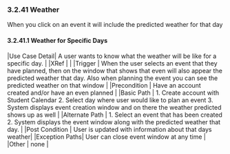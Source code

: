 ### 3.2.41 Weather

When you click on an event it will include the predicted weather for that day

#### 3.2.41.1 Weather for Specific Days

|Use Case Detail| A user wants to know what the weather will be like for a specific day. |
|XRef           |         |
|Trigger        | When the user selects an event that they have planned, then on the window that shows that even will also appear the predicted weather that day. Also when planning the event you can see the predicted weather on that window   |
|Precondition   | Have an account created and/or have an even planned     |
|Basic Path     | 1. Create account with Student Calendar 2. Select day where user would like to plan an event 3. System displays event creation window and on there the weather predicted shows up as well               |
|Alternate Path | 1. Select an event that has been created 2. System displays the event window along with the predicted weather that day.                          |
|Post Condition | User is updated with information about that days weather|
|Exception Paths| User can close event window at any time                 |
|Other          | none                                                    |
